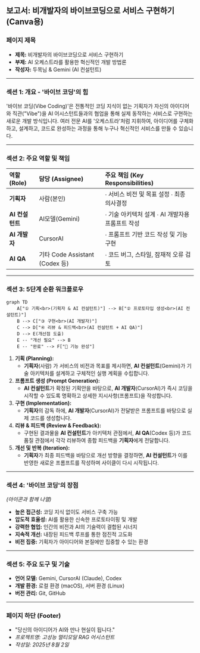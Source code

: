 ## **보고서: 비개발자의 바이브코딩으로 서비스 구현하기 (Canva용)**

### **페이지 제목**

  * **제목:** 비개발자의 바이브코딩으로 서비스 구현하기
  * **부제:** AI 오케스트라를 활용한 혁신적인 개발 방법론
  * **작성자:** 두목님 & Gemini (AI 컨설턴트)

-----

### **섹션 1: 개요 - '바이브 코딩'의 힘**

'바이브 코딩(Vibe Coding)'은 전통적인 코딩 지식이 없는 기획자가 자신의 아이디어와 직관("Vibe")을 AI 어시스턴트들과의 협업을 통해 실제 동작하는 서비스로 구현하는 새로운 개발 방식입니다. 여러 전문 AI를 '오케스트라'처럼 지휘하여, 아이디어를 구체화하고, 설계하고, 코드로 완성하는 과정을 통해 누구나 혁신적인 서비스를 만들 수 있습니다.

-----

### **섹션 2: 주요 역할 및 책임**

| 역할 (Role) | 담당 (Assignee) | 주요 책임 (Key Responsibilities) |
| :--- | :--- | :--- |
| **기획자** | 사람(본인) | ∙ 서비스 비전 및 목표 설정    ∙ 최종 의사결정 |
| **AI 컨설턴트** | AI모델(Gemini) | ∙ 기술 아키텍처 설계  ∙ AI 개발자용 프롬프트 작성 |
| **AI 개발자** | CursorAI | ∙ 프롬프트 기반 코드 작성 및 기능 구현 |
| **AI QA** | 기타 Code Assistant (Codex 등) | ∙ 코드 버그, 스타일, 잠재적 오류 검토 |

-----

### **섹션 3: 5단계 순환 워크플로우**

```mermaid
graph TD
    A["① 기획<br>(기획자 & AI 컨설턴트)"] --> B["② 프로토타입 생성<br>(AI 컨설턴트)"]
    B --> C["③ 구현<br>(AI 개발자)"]
    C --> D["④ 리뷰 & 피드백<br>(AI 컨설턴트 + AI QA)"]
    D --> E(개선점 도출)
    E -- "개선 필요" --> B
    E -- "완료" --> F["🚀 기능 완성"]
```
1.  **기획 (Planning):** 
    - **기획자**(사람) 가 서비스의 비전과 목표를 제시하면, **AI 컨설턴트**(Gemini)가 기술 아키텍처를 설계하고 구체적인 실행 계획을 수립합니다.
2.  **프롬프트 생성 (Prompt Generation):** 
    - **AI 컨설턴트**가 확정된 기획안을 바탕으로, **AI 개발자**(CursorAI)가 즉시 코딩을 시작할 수 있도록 명확하고 상세한 지시사항(프롬프트)을 작성합니다.
3.  **구현 (Implementation):**
    - **기획자**의 감독 하에, **AI 개발자**(CursorAI)가 전달받은 프롬프트를 바탕으로 실제 코드를 생성합니다.
4.  **리뷰 & 피드백 (Review & Feedback):**
    - 구현된 결과물을 **AI 컨설턴트**가 아키텍처 관점에서, **AI QA**(Codex 등)가 코드 품질 관점에서 각각 리뷰하여 종합 피드백을 **기획자**에게 전달합니다.
5.  **개선 및 반복 (Iteration):**
    - **기획자**가 최종 피드백을 바탕으로 개선 방향을 결정하면, **AI 컨설턴트**가 이를 반영한 새로운 프롬프트를 작성하며 사이클이 다시 시작됩니다.

-----

### **섹션 4: '바이브 코딩'의 장점**

*(아이콘과 함께 나열)*

  * **높은 접근성:** 코딩 지식 없이도 서비스 구축 가능
  * **압도적 효율성:** AI를 활용한 신속한 프로토타이핑 및 개발
  * **강력한 협업:** 인간의 비전과 AI의 기술력이 결합된 시너지
  * **지속적 개선:** 내장된 피드백 루프를 통한 점진적 고도화
  * **비전 집중:** 기획자가 아이디어와 본질에만 집중할 수 있는 환경

-----

### **섹션 5: 주요 도구 및 기술**

  * **언어 모델:** Gemini, CursorAI (Claude), Codex
  * **개발 환경:** 로컬 환경 (macOS), 서버 환경 (Linux)
  * **버전 관리:** Git, GitHub

-----

### **페이지 하단 (Footer)**

  * "당신의 아이디어가 AI와 만나 현실이 됩니다."
  * *프로젝트명: 고성능 멀티모달 RAG 어시스턴트*
  * *작성일: 2025년 8월 2일*
